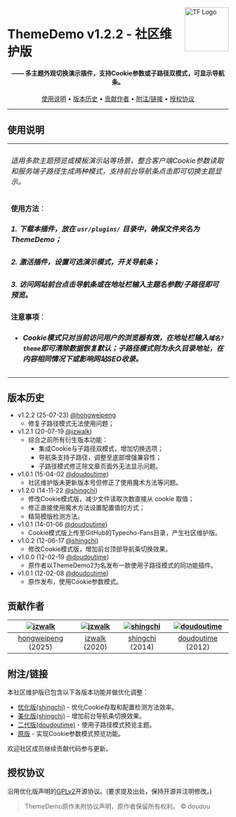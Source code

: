 <a href="https://typecho-fans.github.io">
    <img src="https://typecho-fans.github.io/text-logo.svg" alt="TF Logo" title="Typecho Fans开源作品社区" align="right" height="100" />
</a>

ThemeDemo v1.2.2 - 社区维护版
======================
<h4 align="center">—— 多主题外观切换演示插件，支持Cookie参数或子路径双模式，可显示导航条。</h4>

<p align="center">
  <a href="#使用说明">使用说明</a> •
  <a href="#版本历史">版本历史</a> •
  <a href="#贡献作者">贡献作者</a> •
  <a href="#附注链接">附注/链接</a> •
  <a href="#授权协议">授权协议</a>
</p>

---

## 使用说明

<table>
<tr>
<td>

###### 适用多款主题预览或模板演示站等场景，整合客户端Cookie参数读取和服务端子路径生成两种模式，支持前台导航条点击即可切换主题显示。

**使用方法**：
##### 1. 下载本插件，放在 `usr/plugins/` 目录中，确保文件夹名为 ThemeDemo；
##### 2. 激活插件，设置可选演示模式，开关导航条；
##### 3. 访问网站前台点击导航条或在地址栏输入主题名参数/子路径即可预览。

**注意事项**：
* ##### Cookie模式只对当前访问用户的浏览器有效，在地址栏输入`域名?theme`即可清除数据恢复默认；子路径模式则为永久目录地址，在内容相同情况下或影响网站SEO收录。

</td>
</tr>
</table>

## 版本历史
 * v1.2.2 (25-07-23) [@hongweipeng](https://github.com/hongweipeng)
   * 修复子路径模式无法使用问题；
 * v1.2.1 (20-07-19 [@jzwalk](https://github.com/jzwalk))
   * 综合之前所有衍生版本功能：
     * 集成Cookie与子路径双模式，增加切换选项；
     * 导航条支持子路径，调整至底部增强兼容性；
     * 子路径模式修正除文章页面外无法显示问题。
 * v1.0.1 (15-04-02 [@doudoutime](https://github.com/doudoutime))
   * 社区维护版未更新版本号但修正了使用魔术方法等问题。
 * v1.2.0 (14-11-22 [@shingchi](https://github.com/shingchi))
   * 修改Cookie模式版，减少文件读取次数直接从 cookie 取值；
   * 修正直接使用魔术方法设置配置值的方式；
   * 精简模版检测方法。
 * v1.0.1 (14-01-06 [@doudoutime](https://github.com/doudoutime))
   * Cookie模式版上传至GitHub的Typecho-Fans目录，产生社区维护版。
 * v1.0.2 (12-06-17 [@shingchi](https://github.com/shingchi))
   * 修改Cookie模式版，增加前台顶部导航条切换效果。
 * v1.0.0 (12-02-19 [@doudoutime](https://github.com/doudoutime))
   * 原作者以ThemeDemo2为名发布一款使用子路径模式的同功能插件。
 * v1.0.1 (12-02-08 [@doudoutime](https://github.com/doudoutime))
   * 原作发布，使用Cookie参数模式。

## 贡献作者

[![jzwalk](https://avatars1.githubusercontent.com/u/7546325?v=3&s=100)](https://github.com/hongweipeng) | [![jzwalk](https://avatars1.githubusercontent.com/u/252331?v=3&s=100)](https://github.com/jzwalk) | [![shingchi](https://avatars1.githubusercontent.com/u/1904614?v=3&s=100)](https://github.com/shingchi) | [![doudoutime](https://avatars1.githubusercontent.com/u/1299098?v=3&s=100)](https://github.com/doudoutime)
:---:|:---:|:---:|:---:
[hongweipeng](https://github.com/hongweipeng) (2025) | [jzwalk](https://github.com/jzwalk) (2020) | [shingchi](https://github.com/shingchi) (2014) | [doudoutime](https://github.com/doudoutime) (2012)

## 附注/链接

本社区维护版已包含以下各版本功能并做优化调整：

* [优化版(shingchi)](https://github.com/typechor/ThemeDemo) - 优化Cookie存取和配置检测方法效率。
* [美化版(shingchi)](#) - 增加前台导航条切换效果。
* [二代版(doudoutime)](https://plugins.typecho.me/plugins/theme-demo-2.html) - 使用子路径模式预览主题。
* [原版](http://forum.typecho.org/viewtopic.php?f=6&t=2313) - 实现Cookie参数模式预览功能。

欢迎社区成员继续贡献代码参与更新。

## 授权协议

沿用优化版声明的[GPLv2](https://github.com/typechor/ThemeDemo/blob/master/LICENSE)开源协议。(要求提及出处，保持开源并注明修改。)

> ThemeDemo原作未附协议声明，原作者保留所有权利。 © doudou
